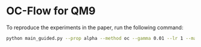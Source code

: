 # OC-Flow for QM9

To reproduce the experiments in the paper, run the following command:

```bash
python main_guided.py --prop alpha --method oc --gamma 0.01 --lr 1 --max-step 5 --max-iter 5 --save-path oc_alpha.pt
```